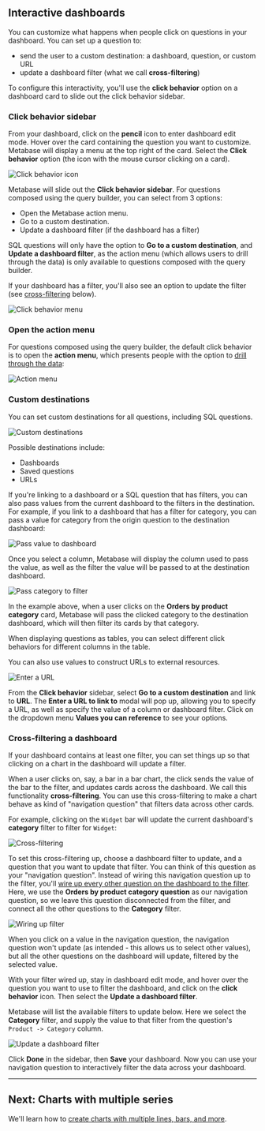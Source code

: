## Interactive dashboards

You can customize what happens when people click on questions in your dashboard. You can set up a question to:

- send the user to a custom destination: a dashboard, question, or custom URL 
- update a dashboard filter (what we call **cross-filtering**)

To configure this interactivity, you'll use the **click behavior** option on a dashboard card to slide out the click behavior sidebar.

### Click behavior sidebar

From your dashboard, click on the **pencil** icon to enter dashboard edit mode. Hover over the card containing the question you want to customize. Metabase will display a menu at the top right of the card. Select the **Click behavior** option (the icon with the mouse cursor clicking on a card). 

![Click behavior icon](images/interactive-dashboards/click-behavior-icon.png)

Metabase will slide out the **Click behavior sidebar**. For questions composed using the query builder, you can select from 3 options:

- Open the Metabase action menu.
- Go to a custom destination.
- Update a dashboard filter (if the dashboard has a filter)

SQL questions will only have the option to **Go to a custom destination**, and **Update a dashboard filter**, as the action menu (which allows users to drill through the data) is only available to questions composed with the query builder.

If your dashboard has a filter, you'll also see an option to update the filter (see [cross-filtering](#cross---filtering) below).

![Click behavior menu](images/interactive-dashboards/click-behavior-menu.png)

### Open the action menu

For questions composed using the query builder, the default click behavior is to open the **action menu**, which presents people with the option to [drill through the data](https://www.metabase.com/blog/drilling-through-data/index.html):

![Action menu](images/interactive-dashboards/action-menu.png)

### Custom destinations

You can set custom destinations for all questions, including SQL questions. 

![Custom destinations](images/interactive-dashboards/custom-destination.png)

Possible destinations include:

- Dashboards
- Saved questions
- URLs

If you're linking to a dashboard or a SQL question that has filters, you can also pass values from the current dashboard to the filters in the destination. For example, if you link to a dashboard that has a filter for category, you can pass a value for category from the origin question to the destination dashboard:

![Pass value to dashboard](images/interactive-dashboards/pass-value.png)

Once you select a column, Metabase will display the column used to pass the value, as well as the filter the value will be passed to at the destination dashboard.

![Pass category to filter](images/interactive-dashboards/pass-category-to-filter.png)

In the example above, when a user clicks on the **Orders by product category** card, Metabase will pass the clicked category to the destination dashboard, which will then filter its cards by that category.

When displaying questions as tables, you can select different click behaviors for different columns in the table.

You can also use values to construct URLs to external resources.

![Enter a URL](images/interactive-dashboards/enter-a-url.png)

From the **Click behavior** sidebar, select **Go to a custom destination** and link to **URL**. The **Enter a URL to link to** modal will pop up, allowing you to specify a URL, as well as specify the value of a column or dashboard filter. Click on the dropdown menu **Values you can reference** to see your options.

### Cross-filtering a dashboard

If your dashboard contains at least one filter, you can set things up so that clicking on a chart in the dashboard will update a filter. 

When a user clicks on, say, a bar in a bar chart, the click sends the value of the bar to the filter, and updates cards across the dashboard. We call this functionality **cross-filtering**. You can use this cross-filtering to make a chart behave as kind of "navigation question" that filters data across other cards.

For example, clicking on the `Widget` bar will update the current dashboard's **category** filter to filter for `Widget`:

![Cross-filtering](images/interactive-dashboards/cross-filter.png)

To set this cross-filtering up, choose a dashboard filter to update, and a question that you want to update that filter. You can think of this question as your "navigation question". Instead of wiring this navigation question up to the filter, you'll [wire up every other question on the dashboard to the filter](08-dashboard-filters.md). Here, we use the **Orders by product category question** as our navigation question, so we leave this question disconnected from the filter, and connect all the other questions to the **Category** filter.

![Wiring up filter](images/interactive-dashboards/wiring-up-filter.png)

When you click on a value in the navigation question, the navigation question won't update (as intended - this allows us to select other values), but all the other questions on the dashboard will update, filtered by the selected value.

With your filter wired up, stay in dashboard edit mode, and hover over the question you want to use to filter the dashboard, and click on the **click behavior** icon. Then select the **Update a dashboard filter**.

Metabase will list the available filters to update below. Here we select the **Category** filter, and supply the value to that filter from the question's `Product -> Category` column.

![Update a dashboard filter](images/interactive-dashboards/update-a-dashboard-filter.png)

Click **Done** in the sidebar, then **Save** your dashboard. Now you can use your navigation question to interactively filter the data across your dashboard.

---

## Next: Charts with multiple series

We'll learn how to [create charts with multiple lines, bars, and more](09-multi-series-charting.md).
